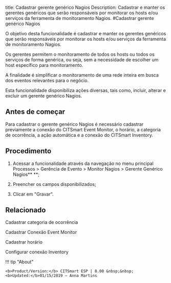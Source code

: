 title: Cadastrar gerente genérico Nagios
Description: Cadastrar e manter os gerentes genéricos que serão responsáveis por monitorar os hosts e/ou serviços da ferramenta de monitoramento Nagios.
#Cadastrar gerente genérico Nagios

O objetivo desta funcionalidade é cadastrar e manter os gerentes genéricos que
serão responsáveis por monitorar os hosts e/ou serviços da ferramenta de
monitoramento Nagios.

Os gerentes permitem o monitoramento de todos os hosts ou todos os serviços de
forma genérica, ou seja, sem a necessidade de escolher um host específico para
monitoramento.

A finalidade é simplificar o monitoramento de uma rede inteira em busca dos
eventos relevantes para o negócio.

Esta funcionalidade disponibiliza ações diversas, tais como, incluir, alterar e
excluir um gerente genérico Nagios.

Antes de começar
--------------------

Para cadastrar o gerente genérico Nagios é necessário cadastrar previamente a
conexão do CITSmart Event Monitor, o horário, a categoria de ocorrência, a ação
automática e a conexão do CITSmart Inventory.

Procedimento
----------------

1.  Acessar a funcionalidade através da navegação no menu principal Processos \>
    Gerência de Evento \> Monitor Nagios \> Gerente Genérico Nagios** **;

2.  Preencher os campos disponibilizados;

3.  Clicar em "Gravar".


Relacionado
-----------

Cadastrar categoria de ocorrência

Cadastrar Conexão Event Monitor

Cadastrar horário

Configurar conexão Inventory


!!! tip "About"

    <b>Product/Version:</b> CITSmart ESP | 8.00 &nbsp;&nbsp;
    <b>Updated:</b>01/15/2019 – Anna Martins
